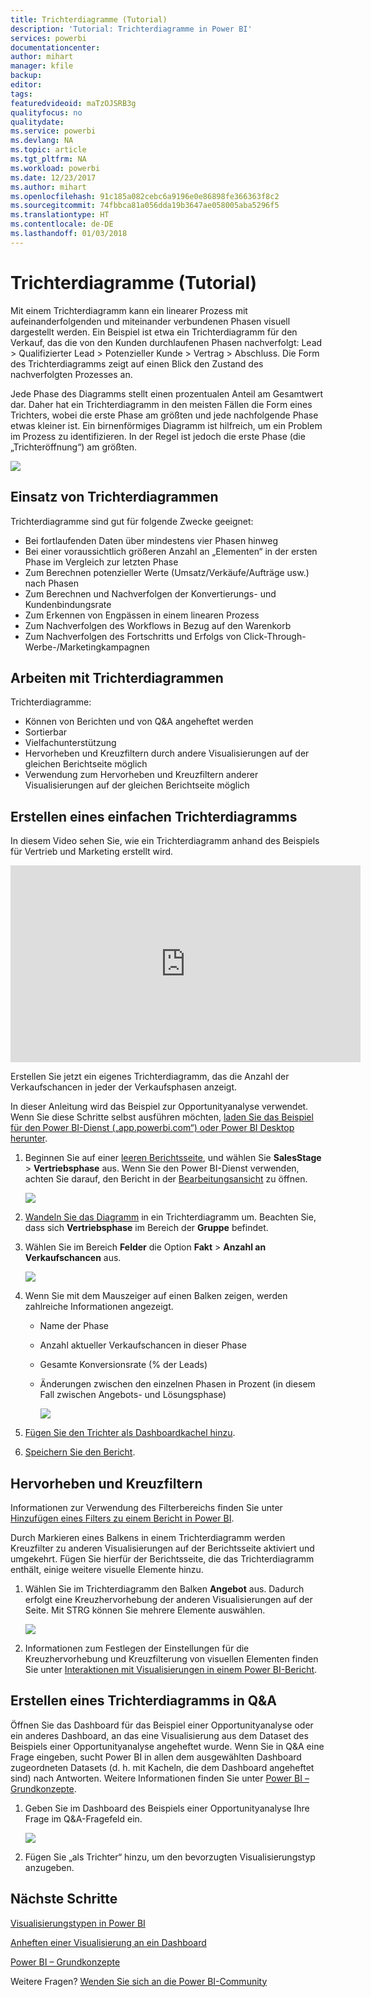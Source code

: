 ```yaml
---
title: Trichterdiagramme (Tutorial)
description: 'Tutorial: Trichterdiagramme in Power BI'
services: powerbi
documentationcenter: 
author: mihart
manager: kfile
backup: 
editor: 
tags: 
featuredvideoid: maTzOJSRB3g
qualityfocus: no
qualitydate: 
ms.service: powerbi
ms.devlang: NA
ms.topic: article
ms.tgt_pltfrm: NA
ms.workload: powerbi
ms.date: 12/23/2017
ms.author: mihart
ms.openlocfilehash: 91c185a082cebc6a9196e0e86898fe366363f8c2
ms.sourcegitcommit: 74fbbca81a056dda19b3647ae058005aba5296f5
ms.translationtype: HT
ms.contentlocale: de-DE
ms.lasthandoff: 01/03/2018
---
```

# <a name="funnel-charts-tutorial"></a>Trichterdiagramme (Tutorial)
Mit einem Trichterdiagramm kann ein linearer Prozess mit aufeinanderfolgenden und miteinander verbundenen Phasen visuell dargestellt werden. Ein Beispiel ist etwa ein Trichterdiagramm für den Verkauf, das die von den Kunden durchlaufenen Phasen nachverfolgt: Lead \> Qualifizierter Lead \> Potenzieller Kunde \> Vertrag \> Abschluss.  Die Form des Trichterdiagramms zeigt auf einen Blick den Zustand des nachverfolgten Prozesses an.

Jede Phase des Diagramms stellt einen prozentualen Anteil am Gesamtwert dar. Daher hat ein Trichterdiagramm in den meisten Fällen die Form eines Trichters, wobei die erste Phase am größten und jede nachfolgende Phase etwas kleiner ist.  Ein birnenförmiges Diagramm ist hilfreich, um ein Problem im Prozess zu identifizieren.  In der Regel ist jedoch die erste Phase (die „Trichteröffnung“) am größten.

![](media/power-bi-visualization-funnel-charts/funnelplain.png)

## <a name="when-to-use-a-funnel-chart"></a>Einsatz von Trichterdiagrammen
Trichterdiagramme sind gut für folgende Zwecke geeignet:

* Bei fortlaufenden Daten über mindestens vier Phasen hinweg
* Bei einer voraussichtlich größeren Anzahl an „Elementen“ in der ersten Phase im Vergleich zur letzten Phase
* Zum Berechnen potenzieller Werte (Umsatz/Verkäufe/Aufträge usw.) nach Phasen
* Zum Berechnen und Nachverfolgen der Konvertierungs- und Kundenbindungsrate
* Zum Erkennen von Engpässen in einem linearen Prozess
* Zum Nachverfolgen des Workflows in Bezug auf den Warenkorb
* Zum Nachverfolgen des Fortschritts und Erfolgs von Click-Through-Werbe-/Marketingkampagnen

## <a name="working-with-funnel-charts"></a>Arbeiten mit Trichterdiagrammen
Trichterdiagramme:

* Können von Berichten und von Q&A angeheftet werden
* Sortierbar
* Vielfachunterstützung
* Hervorheben und Kreuzfiltern durch andere Visualisierungen auf der gleichen Berichtseite möglich
* Verwendung zum Hervorheben und Kreuzfiltern anderer Visualisierungen auf der gleichen Berichtseite möglich

## <a name="create-a-basic-funnel-chart"></a>Erstellen eines einfachen Trichterdiagramms
In diesem Video sehen Sie, wie ein Trichterdiagramm anhand des Beispiels für Vertrieb und Marketing erstellt wird.

<iframe width="560" height="315" src="https://www.youtube.com/embed/maTzOJSRB3g" frameborder="0" allowfullscreen></iframe>


Erstellen Sie jetzt ein eigenes Trichterdiagramm, das die Anzahl der Verkaufschancen in jeder der Verkaufsphasen anzeigt.

In dieser Anleitung wird das Beispiel zur Opportunityanalyse verwendet. Wenn Sie diese Schritte selbst ausführen möchten, [laden Sie das Beispiel für den Power BI-Dienst („app.powerbi.com“) oder Power BI Desktop herunter](sample-datasets.md).   

1. Beginnen Sie auf einer [leeren Berichtsseite](power-bi-report-add-page.md), und wählen Sie **SalesStage** \> **Vertriebsphase** aus. Wenn Sie den Power BI-Dienst verwenden, achten Sie darauf, den Bericht in der [Bearbeitungsansicht](service-interact-with-a-report-in-editing-view.md) zu öffnen.
   
    ![](media/power-bi-visualization-funnel-charts/funnelselectfield_new.png)
2. [Wandeln Sie das Diagramm](power-bi-report-change-visualization-type.md) in ein Trichterdiagramm um. Beachten Sie, dass sich **Vertriebsphase** im Bereich der **Gruppe** befindet. 
3. Wählen Sie im Bereich **Felder** die Option **Fakt** \> **Anzahl an Verkaufschancen** aus.
   
    ![](media/power-bi-visualization-funnel-charts/power-bi-funnel.png)
4. Wenn Sie mit dem Mauszeiger auf einen Balken zeigen, werden zahlreiche Informationen angezeigt.
   
   * Name der Phase
   * Anzahl aktueller Verkaufschancen in dieser Phase
   * Gesamte Konversionsrate (% der Leads) 
   * Änderungen zwischen den einzelnen Phasen in Prozent (in diesem Fall zwischen Angebots- und Lösungsphase)
     
     ![](media/power-bi-visualization-funnel-charts/funnelhover_new.png)
5. [Fügen Sie den Trichter als Dashboardkachel hinzu](service-dashboard-tiles.md). 
6. [Speichern Sie den Bericht](service-report-save.md).

## <a name="highlighting-and-cross-filtering"></a>Hervorheben und Kreuzfiltern
Informationen zur Verwendung des Filterbereichs finden Sie unter [Hinzufügen eines Filters zu einem Bericht in Power BI](power-bi-report-add-filter.md).

Durch Markieren eines Balkens in einem Trichterdiagramm werden Kreuzfilter zu anderen Visualisierungen auf der Berichtsseite aktiviert und umgekehrt. Fügen Sie hierfür der Berichtsseite, die das Trichterdiagramm enthält, einige weitere visuelle Elemente hinzu.

1. Wählen Sie im Trichterdiagramm den Balken **Angebot** aus. Dadurch erfolgt eine Kreuzhervorhebung der anderen Visualisierungen auf der Seite. Mit STRG können Sie mehrere Elemente auswählen.
   
   ![](media/power-bi-visualization-funnel-charts/funnelchartnoowl.gif)
2. Informationen zum Festlegen der Einstellungen für die Kreuzhervorhebung und Kreuzfilterung von visuellen Elementen finden Sie unter [Interaktionen mit Visualisierungen in einem Power BI-Bericht](service-reports-visual-interactions.md).

## <a name="create-a-funnel-chart-in-qa"></a>Erstellen eines Trichterdiagramms in Q&A
Öffnen Sie das Dashboard für das Beispiel einer Opportunityanalyse oder ein anderes Dashboard, an das eine Visualisierung aus dem Dataset des Beispiels einer Opportunityanalyse angeheftet wurde.  Wenn Sie in Q&A eine Frage eingeben, sucht Power BI in allen dem ausgewählten Dashboard zugeordneten Datasets (d. h. mit Kacheln, die dem Dashboard angeheftet sind) nach Antworten. Weitere Informationen finden Sie unter [Power BI – Grundkonzepte](service-basic-concepts.md).

1. Geben Sie im Dashboard des Beispiels einer Opportunityanalyse Ihre Frage im Q&A-Fragefeld ein.
   
   ![](media/power-bi-visualization-funnel-charts/funnelfromqna_new.png)
   
2. Fügen Sie „als Trichter“ hinzu, um den bevorzugten Visualisierungstyp anzugeben.

## <a name="next-steps"></a>Nächste Schritte
[Visualisierungstypen in Power BI](power-bi-visualization-types-for-reports-and-q-and-a.md)

[Anheften einer Visualisierung an ein Dashboard](service-dashboard-pin-tile-from-report.md)

[Power BI – Grundkonzepte](service-basic-concepts.md)

Weitere Fragen? [Wenden Sie sich an die Power BI-Community](http://community.powerbi.com/)

